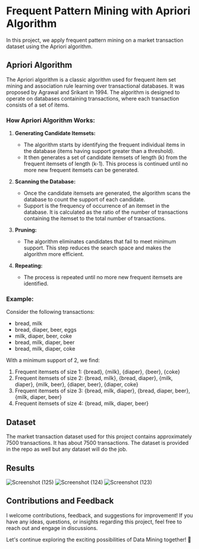 # Frequent Pattern Mining with Apriori Algorithm

In this project, we apply frequent pattern mining on a market transaction dataset using the Apriori algorithm.

## Apriori Algorithm

The Apriori algorithm is a classic algorithm used for frequent item set mining and association rule learning over transactional databases. It was proposed by Agrawal and Srikant in 1994. The algorithm is designed to operate on databases containing transactions, where each transaction consists of a set of items.

### How Apriori Algorithm Works:

1. **Generating Candidate Itemsets:**
   - The algorithm starts by identifying the frequent individual items in the database (items having support greater than a threshold).
   - It then generates a set of candidate itemsets of length (k) from the frequent itemsets of length (k-1). This process is continued until no more new frequent itemsets can be generated.

2. **Scanning the Database:**
   - Once the candidate itemsets are generated, the algorithm scans the database to count the support of each candidate.
   - Support is the frequency of occurrence of an itemset in the database. It is calculated as the ratio of the number of transactions containing the itemset to the total number of transactions.

3. **Pruning:**
   - The algorithm eliminates candidates that fail to meet minimum support. This step reduces the search space and makes the algorithm more efficient.

4. **Repeating:**
   - The process is repeated until no more new frequent itemsets are identified.

### Example:
Consider the following transactions:
- bread, milk
- bread, diaper, beer, eggs
- milk, diaper, beer, coke
- bread, milk, diaper, beer
- bread, milk, diaper, coke
  
With a minimum support of 2, we find:

1. Frequent itemsets of size 1: {bread}, {milk}, {diaper}, {beer}, {coke}
2. Frequent itemsets of size 2: {bread, milk}, {bread, diaper}, {milk, diaper}, {milk, beer}, {diaper, beer}, {diaper, coke}
3. Frequent itemsets of size 3: {bread, milk, diaper}, {bread, diaper, beer}, {milk, diaper, beer}
4. Frequent itemsets of size 4: {bread, milk, diaper, beer}


## Dataset
The market transaction dataset used for this project contains approximately 7500 transactions. It has about 7500 transactions. The dataset is provided in the repo as well but any dataset will do the job. 
## Results
![Screenshot (125)](https://github.com/MohammadAmini1998/Apriori-Algorithm/assets/49214384/aeeabab5-3265-42b6-b82e-8952079f8121)
![Screenshot (124)](https://github.com/MohammadAmini1998/Apriori-Algorithm/assets/49214384/75576173-9a8d-4299-b31b-83e7d20b7611)
![Screenshot (123)](https://github.com/MohammadAmini1998/Apriori-Algorithm/assets/49214384/b39c69ee-7e84-4793-bda1-eeb00d422e14)

## Contributions and Feedback

I welcome contributions, feedback, and suggestions for improvement! If you have any ideas, questions, or insights regarding this project, feel free to reach out and engage in discussions.

Let's continue exploring the exciting possibilities of Data Mining together! 🚀
